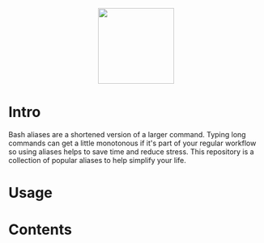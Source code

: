 <p align="center">
  <img width="150" height="150" src="https://github.com/jgphilpott/bash_aliases/blob/master/icon.png">
</p>

# Intro

Bash aliases are a shortened version of a larger command. Typing long commands can get a little monotonous if it's part of your regular workflow so using aliases helps to save time and reduce stress. This repository is a collection of popular aliases to help simplify your life.

# Usage

# Contents
